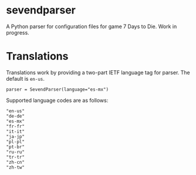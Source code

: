 # sevendparser

A Python parser for configuration files for game 7 Days to Die. Work in progress.

# Translations

Translations work by providing a two-part IETF language tag for parser. The default is `en-us`.

```
parser = SevendParser(language="es-mx")
```

Supported language codes are as follows:

```
"en-us"
"de-de"
"es-mx"
"fr-fr"
"it-it"
"ja-jp"
"pl-pl"
"pt-br"
"ru-ru"
"tr-tr"
"zh-cn"
"zh-tw"
```